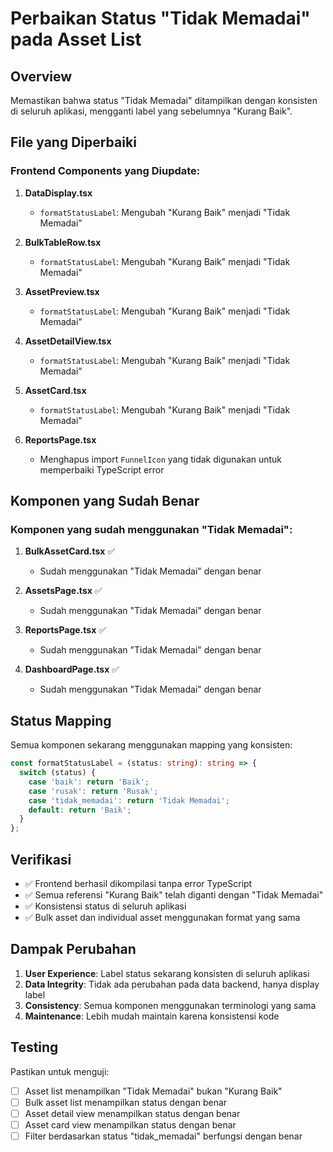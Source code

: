 # Perbaikan Status "Tidak Memadai" pada Asset List

## Overview
Memastikan bahwa status "Tidak Memadai" ditampilkan dengan konsisten di seluruh aplikasi, mengganti label yang sebelumnya "Kurang Baik".

## File yang Diperbaiki

### Frontend Components yang Diupdate:

1. **DataDisplay.tsx**
   - `formatStatusLabel`: Mengubah "Kurang Baik" menjadi "Tidak Memadai"

2. **BulkTableRow.tsx**
   - `formatStatusLabel`: Mengubah "Kurang Baik" menjadi "Tidak Memadai"

3. **AssetPreview.tsx**
   - `formatStatusLabel`: Mengubah "Kurang Baik" menjadi "Tidak Memadai"

4. **AssetDetailView.tsx**
   - `formatStatusLabel`: Mengubah "Kurang Baik" menjadi "Tidak Memadai"

5. **AssetCard.tsx**
   - `formatStatusLabel`: Mengubah "Kurang Baik" menjadi "Tidak Memadai"

6. **ReportsPage.tsx**
   - Menghapus import `FunnelIcon` yang tidak digunakan untuk memperbaiki TypeScript error

## Komponen yang Sudah Benar

### Komponen yang sudah menggunakan "Tidak Memadai":

1. **BulkAssetCard.tsx** ✅
   - Sudah menggunakan "Tidak Memadai" dengan benar

2. **AssetsPage.tsx** ✅
   - Sudah menggunakan "Tidak Memadai" dengan benar

3. **ReportsPage.tsx** ✅
   - Sudah menggunakan "Tidak Memadai" dengan benar

4. **DashboardPage.tsx** ✅
   - Sudah menggunakan "Tidak Memadai" dengan benar

## Status Mapping

Semua komponen sekarang menggunakan mapping yang konsisten:

```typescript
const formatStatusLabel = (status: string): string => {
  switch (status) {
    case 'baik': return 'Baik';
    case 'rusak': return 'Rusak';
    case 'tidak_memadai': return 'Tidak Memadai';
    default: return 'Baik';
  }
};
```

## Verifikasi

- ✅ Frontend berhasil dikompilasi tanpa error TypeScript
- ✅ Semua referensi "Kurang Baik" telah diganti dengan "Tidak Memadai"
- ✅ Konsistensi status di seluruh aplikasi
- ✅ Bulk asset dan individual asset menggunakan format yang sama

## Dampak Perubahan

1. **User Experience**: Label status sekarang konsisten di seluruh aplikasi
2. **Data Integrity**: Tidak ada perubahan pada data backend, hanya display label
3. **Consistency**: Semua komponen menggunakan terminologi yang sama
4. **Maintenance**: Lebih mudah maintain karena konsistensi kode

## Testing

Pastikan untuk menguji:
- [ ] Asset list menampilkan "Tidak Memadai" bukan "Kurang Baik"
- [ ] Bulk asset list menampilkan status dengan benar
- [ ] Asset detail view menampilkan status dengan benar
- [ ] Asset card view menampilkan status dengan benar
- [ ] Filter berdasarkan status "tidak_memadai" berfungsi dengan benar
